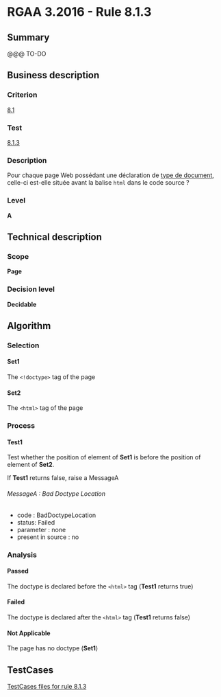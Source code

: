 # RGAA 3.2016 - Rule 8.1.3

## Summary
@@@ TO-DO

## Business description

### Criterion
[8.1](http://references.modernisation.gouv.fr/rgaa-accessibilite/criteres.html#crit-8-1)

### Test
[8.1.3](http://references.modernisation.gouv.fr/rgaa-accessibilite/criteres.html#test-8-1-3)

### Description
<div lang="fr">Pour chaque page Web poss&#xE9;dant une d&#xE9;claration de <a href="http://references.modernisation.gouv.fr/rgaa-accessibilite/glossaire.html#type-de-document">type de document</a>, celle-ci est-elle situ&#xE9;e avant la balise <code lang="en">html</code> dans le code source&nbsp;?</div>

### Level
**A**

## Technical description

### Scope
**Page**

### Decision level
**Decidable**

## Algorithm

### Selection

#### Set1

The `<!doctype>` tag of the page

#### Set2

The `<html>` tag of the page

### Process

#### Test1 

Test whether the position of element of **Set1** is before the position of element of **Set2**. 

If **Test1** returns false, raise a MessageA

###### MessageA : Bad Doctype Location

-   code : BadDoctypeLocation
-   status: Failed
-   parameter : none
-   present in source : no

### Analysis

#### Passed

The doctype is declared before the `<html>` tag (**Test1** returns true)

#### Failed

The doctype is declared after the `<html>` tag (**Test1** returns false)

#### Not Applicable

The page has no doctype (**Set1**)



##  TestCases

[TestCases files for rule 8.1.3](https://github.com/Asqatasun/Asqatasun/tree/develop/rules/rules-rgaa3.2016/src/test/resources/testcases/rgaa32016/Rgaa32016Rule080103/)


